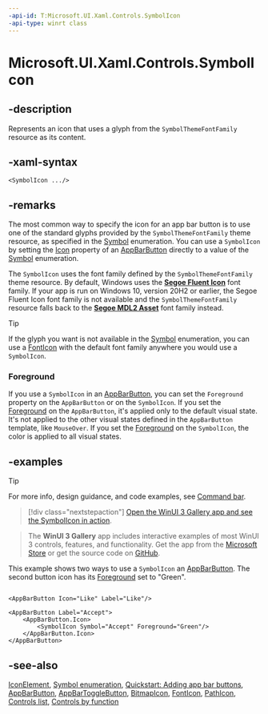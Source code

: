 ```yaml
---
-api-id: T:Microsoft.UI.Xaml.Controls.SymbolIcon
-api-type: winrt class
---
```


<!-- Class syntax.
public class SymbolIcon : Windows.UI.Xaml.Controls.IconElement, Windows.UI.Xaml.Controls.ISymbolIcon
-->

# Microsoft.UI.Xaml.Controls.SymbolIcon

## -description

Represents an icon that uses a glyph from the `SymbolThemeFontFamily` resource as its content.

## -xaml-syntax

```xaml
<SymbolIcon .../>
```

## -remarks

The most common way to specify the icon for an app bar button is to use one of the standard glyphs provided by the `SymbolThemeFontFamily` theme resource, as specified in the [Symbol](symbol.md) enumeration. You can use a `SymbolIcon` by setting the [Icon](appbarbutton_icon.md) property of an [AppBarButton](appbarbutton.md) directly to a value of the [Symbol](symbol.md) enumeration.

The `SymbolIcon` uses the font family defined by the `SymbolThemeFontFamily` theme resource. By default, Windows uses the [**Segoe Fluent Icon**](/windows/apps/design/style/segoe-ui-symbol-font) font family. If your app is run on Windows 10, version 20H2 or earlier, the Segoe Fluent Icon font family is not available and the `SymbolThemeFontFamily` resource falls back to the [**Segoe MDL2 Asset**](/windows/apps/design/style/segoe-ui-symbol-font) font family instead.

> [!TIP]
> If the glyph you want is not available in the [Symbol](symbol.md) enumeration, you can use a [FontIcon](fonticon.md) with the default font family anywhere you would use a `SymbolIcon`.

### Foreground

If you use a `SymbolIcon` in an [AppBarButton](appbarbutton.md), you can set the `Foreground` property on the `AppBarButton` or on the `SymbolIcon`. If you set the [Foreground](control_foreground.md) on the `AppBarButton`, it's applied only to the default visual state. It's not applied to the other visual states defined in the `AppBarButton` template, like `MouseOver`. If you set the [Foreground](iconelement_foreground.md) on the `SymbolIcon`, the color is applied to all visual states.

## -examples

> [!TIP]
> For more info, design guidance, and code examples, see [Command bar](/windows/uwp/controls-and-patterns/app-bars).

> [!div class="nextstepaction"]
> [Open the WinUI 3 Gallery app and see the SymbolIcon in action](winui3gallery:/item/AppBarButton).

> The **WinUI 3 Gallery** app includes interactive examples of most WinUI 3 controls, features, and functionality. Get the app from the [Microsoft Store](https://www.microsoft.com/store/productId/9P3JFPWWDZRC) or get the source code on [GitHub](https://github.com/microsoft/WinUI-Gallery).

This example shows two ways to use a `SymbolIcon` an [AppBarButton](appbarbutton.md). The second button icon has its [Foreground](iconelement_foreground.md) set to "Green".

```xaml

<AppBarButton Icon="Like" Label="Like"/>

<AppBarButton Label="Accept">
    <AppBarButton.Icon>
        <SymbolIcon Symbol="Accept" Foreground="Green"/>
    </AppBarButton.Icon>
</AppBarButton>
```

## -see-also
[IconElement](iconelement.md), [Symbol enumeration](symbol.md), [Quickstart: Adding app bar buttons](/previous-versions/windows/apps/jj662743(v=win.10)), [AppBarButton](appbarbutton.md), [AppBarToggleButton](appbartogglebutton.md), [BitmapIcon](bitmapicon.md), [FontIcon](fonticon.md), [PathIcon](pathicon.md), [Controls list](/windows/apps/design/controls/), [Controls by function](/windows/uwp/controls-and-patterns/controls-by-function)
